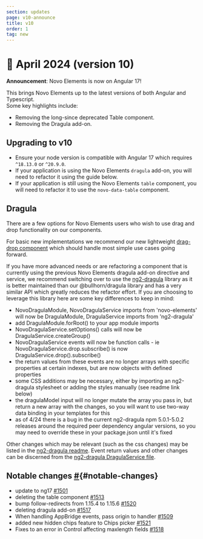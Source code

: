 ```yaml
---
section: updates
page: v10-announce
title: v10
order: 1
tag: new
---
```


🎉 April 2024 (version 10)
===========================

**Announcement**: Novo Elements is now on Angular 17!

This brings Novo Elements up to the latest versions of both Angular and Typescript.  
Some key highlights include:
- Removing the long-since deprecated Table component.
- Removing the Dragula add-on.

## Upgrading to v10
- Ensure your node version is compatible with Angular 17 which requires `^18.13.0` or `^20.9.0`.
- If your application is using the Novo Elements `dragula` add-on, you will need to refactor it using the guide below.
- If your application is still using the Novo Elements `table` component, you will need to refactor it to use the `novo-data-table` component.

## Dragula
There are a few options for Novo Elements users who wish to use drag and drop functionality on our components.

For basic new implementations we recommend our new lightweight [drag-drop component](https://bullhorn.github.io/novo-elements/docs/#/utils/drag%20and%20drop) which should handle most simple use cases going forward.

If you have more advanced needs or are refactoring a component that is currently using the previous Novo Elements dragula add-on directive and service, we recommend switching over to use the [ng2-dragula](https://github.com/valor-software/ng2-dragula) library as it is better maintained than our @bullhorn/dragula library and has a very similar API which greatly reduces the refactor effort. If you are choosing to leverage this library here are some key differences to keep in mind:

- NovoDragulaModule, NovoDragulaService imports from 'novo-elements' will now be DragulaModule, DragulaService imports from 'ng2-dragula'
- add DragulaModule.forRoot() to your app module imports
- NovoDragulaService.setOptions() calls will now be DragulaService.createGroup()
- NovoDragulaService events will now be function calls - ie NovoDragulaService.drop.subscribe() is now DragulaService.drop().subscribe()
- the return values from these events are no longer arrays with specific properties at certain indexes, but are now objects with defined properties
- some CSS additions may be necessary, either by importing an ng2-dragula stylesheet or adding the styles manually (see readme link below)
- the dragulaModel input will no longer mutate the array you pass in, but return a new array with the changes, so you will want to use two-way data binding in your templates for this
- as of 4/24 there is a bug in the current ng2-dragula npm 5.0.1-5.0.2 releases around the required peer dependency angular versions, so you may need to override these in your package.json until it's fixed

Other changes which may be relevant (such as the css changes) may be listed in the [ng2-dragula readme](https://github.com/valor-software/ng2-dragula/tree/master). Event return values and other changes can be discerned from the [ng2-dragula DragulaService file](https://github.com/valor-software/ng2-dragula/blob/master/libs/ng2-dragula/src/components/dragula.service.ts).

Notable changes [#](https://bullhorn.github.io/novo-elements/docs/#/updates/v10-announce#notable-changes){#notable-changes}
--------------------------------------------------------------------

- update to ng17 [#1501](https://github.com/bullhorn/novo-elements/pull/1501)
- deleting the table component [#1513](https://github.com/bullhorn/novo-elements/pull/1513)
- bump follow-redirects from 1.15.4 to 1.15.6 [#1520](https://github.com/bullhorn/novo-elements/pull/1520)
- deleting dragula add-on [#1517](https://github.com/bullhorn/novo-elements/pull/1517)
- When handling AppBridge events, pass origin to handler [#1509](https://github.com/bullhorn/novo-elements/pull/1509)
- added new hidden chips feature to Chips picker [#1521](https://github.com/bullhorn/novo-elements/pull/1521)
- Fixes to an error in Control affecting maxlength fields [#1518](https://github.com/bullhorn/novo-elements/pull/1518)